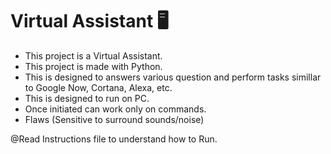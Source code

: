# Virtual Assistant 🖥
- This project is a Virtual Assistant.
- This project is made with Python.
- This is designed to answers various question and perform tasks simillar to Google Now, Cortana, Alexa, etc.
- This is designed to run on PC.
- Once initiated can work only on commands.
- Flaws (Sensitive to surround sounds/noise)



@Read Instructions file to understand how to Run.


